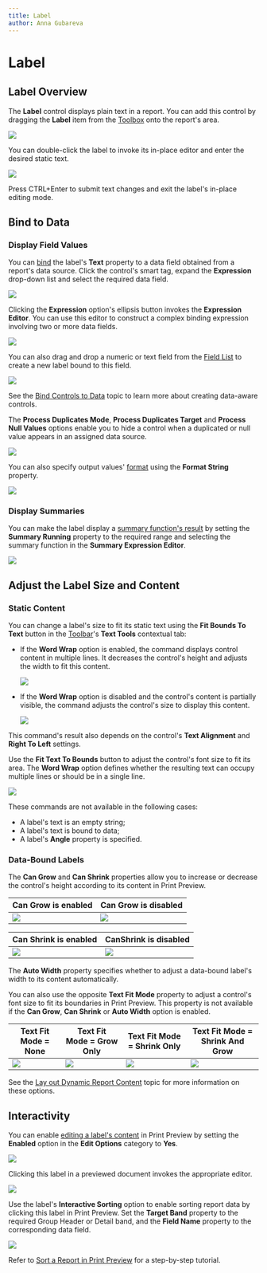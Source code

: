 ```yaml
---
title: Label
author: Anna Gubareva
---
```

# Label

## Label Overview
The **Label** control displays plain text in a report. You can add this control by dragging the **Label** item from the [Toolbox](../../report-designer-tools/toolbox.md) onto the report's area.

![](../../../../../images/eurd-win-drop-report-control-from-toolbox.png)

You can double-click the label to invoke its in-place editor and enter the desired static text.

![](../../../../../images/eurd-win-label-static-text.png)

Press CTRL+Enter to submit text changes and exit the label's in-place editing mode.

## Bind to Data
### Display Field Values

You can [bind](../../bind-to-data/bind-controls-to-data-expression-bindings.md) the label's **Text** property to a data field obtained from a report's data source. Click the control's smart tag, expand the **Expression** drop-down list and select the required data field.

![](../../../../../images/eurd-win-label-bind-to-data-field.png)

Clicking the **Expression** option's ellipsis button invokes the **Expression Editor**. You can use this editor to construct a complex binding expression involving two or more data fields.

![](../../../../../images/eurd-win-label-expression-binding.png)

You can also drag and drop a numeric or text field from the [Field List](../../report-designer-tools/ui-panels/field-list.md) to create a new label bound to this field.

![](../../../../../images/eurd-win-label-drag-field-from-field-list.png)

See the [Bind Controls to Data](../../bind-to-data/bind-controls-to-data-expression-bindings.md) topic to learn more about creating data-aware controls.

The **Process Duplicates Mode**, **Process Duplicates Target** and **Process Null Values** options enable you to hide a control when a duplicated or null value appears in an assigned data source.

![](../../../../../images/eurd-win-label-process-duplicates-mode.png)

You can also specify output values' [format](../../shape-report-data/shape-data-expression-bindings/format-data.md) using the **Format String** property.

![](../../../../../images/eurd-win-label-format-string.png)

### Display Summaries

You can make the label display a [summary function's result](../../shape-report-data/shape-data-expression-bindings/calculate-a-summary.md) by setting the **Summary Running** property to the required range and selecting the summary function in the **Summary Expression Editor**.

![](../../../../../images/eurd-win-label-summary-function.png)


## Adjust the Label Size and Content
### Static Content

You can change a label's size to fit its static text using the **Fit Bounds To Text** button in the [Toolbar](../../report-designer-tools/toolbar.md)'s **Text Tools** contextual tab:

* If the **Word Wrap** option is enabled, the command displays control content in multiple lines. It decreases the control's height and adjusts the width to fit this content.
	
	![](../../../../../images/eurd-win-label-fit-bounds-to-text-word-wrap-enabled.png)

* If the **Word Wrap** option is disabled and the control's content is partially visible, the command adjusts the control's size to display this content.
	
	![](../../../../../images/eurd-win-label-fit-bounds-to-text-word-wrap-disabled.png)

This command's result also depends on the control's **Text Alignment** and **Right To Left** settings.

Use the **Fit Text To Bounds** button to adjust the control's font size to fit its area. The **Word Wrap** option defines whether the resulting text can occupy multiple lines or should be in a single line.

![](../../../../../images/eurd-win-label-fit-text-to-bounds.png)

These commands are not available in the following cases:

* A label's text is an empty string;
* A label's text is bound to data;
* A label's **Angle** property is specified.


### Data-Bound Labels

The **Can Grow** and **Can Shrink** properties allow you to increase or decrease the control's height according to its content in Print Preview.

| Can Grow is enabled | Can Grow is disabled |
|---|---|
| ![](../../../../../images/eurd-win-label-can-grow-true.png) | ![](../../../../../images/eurd-win-label-can-grow-false.png) |


| Can Shrink is enabled | CanShrink is disabled |
|---|---|
| ![](../../../../../images/eurd-win-label-can-shrink-true.png) | ![](../../../../../images/eurd-win-label-can-shrink-false.png) |

The **Auto Width** property specifies whether to adjust a data-bound label's width to its content automatically.

You can also use the opposite **Text Fit Mode** property to adjust a control's font size to fit its boundaries in Print Preview. This property is not available if the **Can Grow**, **Can Shrink** or **Auto Width** option is enabled.

| Text Fit Mode = None | Text Fit Mode = Grow Only | Text Fit Mode = Shrink Only | Text Fit Mode = Shrink And Grow |
|---|---|---|---|
| ![](../../../../../images/eurd-win-label-text-fit-mode-none.png) | ![](../../../../../images/eurd-win-label-text-fit-mode-grow-only.png) | ![](../../../../../images/eurd-win-label-text-fit-mode-shrink-only.png) | ![](../../../../../images/eurd-win-label-text-fit-mode-shrink-and-grow.png) |

See the [Lay out Dynamic Report Content](../../lay-out-dynamic-report-content.md) topic for more information on these options.


## Interactivity
You can enable [editing a label's content](../../provide-interactivity/edit-content-in-print-preview.md) in Print Preview by setting the **Enabled** option in the **Edit Options** category to **Yes**.

![](../../../../../images/eurd-win-label-edit-options-enabled.png)

Clicking this label in a previewed document invokes the appropriate editor.

![](../../../../../images/eurd-win-label-content-editing-in-print-preview.png)

Use the label's **Interactive Sorting** option to enable sorting report data by clicking this label in Print Preview. Set the **Target Band** property to the required Group Header or Detail band, and the **Field Name** property to the corresponding data field.

![](../../../../../images/eurd-win-label-interactive-sorting-options.png)

Refer to [Sort a Report in Print Preview](../../provide-interactivity/sort-a-report-in-print-preview.md) for a step-by-step tutorial.
